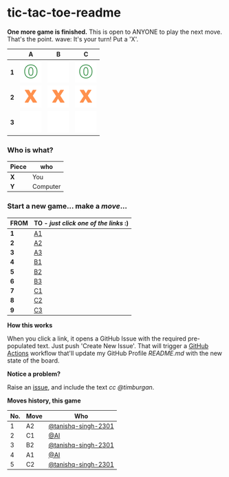 # tic-tac-toe-readme

**One more game is finished.** This is open to ANYONE to play the next move. That's the point. wave: It's your turn! Put a 'X'.



||A|B|C|
|-|:-:|:-:|:-:|
|**1**|![](./images/green/0.png)|![](./images/green/blank.png)|![](./images/green/0.png)|
|**2**|![](./images/yellow/1.png)|![](./images/yellow/1.png)|![](./images/yellow/1.png)|
|**3**|![](./images/green/blank.png)|![](./images/green/blank.png)|![](./images/green/blank.png)|


### **Who is what?**
|Piece|who|
|-|-|
|**X**|You|
|**Y**|Computer|


### **Start a new game... make a _move_...**

|FROM|TO - _just click one of the links_ :)|
|-|-|
|**1**|<a target="_blank" rel="noopener" href="https://github.com/tanishq-singh-2301/tic-tac-toe-readme/issues/new?title=_ttt_move_a1__&labels=make+move&body=Jush+push+'Submit+new+issue'.+You+don't+need+to+do+anything+else.">A1</a>|
|**2**|<a target="_blank" rel="noopener" href="https://github.com/tanishq-singh-2301/tic-tac-toe-readme/issues/new?title=_ttt_move_a2__&labels=make+move&body=Jush+push+'Submit+new+issue'.+You+don't+need+to+do+anything+else.">A2</a>|
|**3**|<a target="_blank" rel="noopener" href="https://github.com/tanishq-singh-2301/tic-tac-toe-readme/issues/new?title=_ttt_move_a3__&labels=make+move&body=Jush+push+'Submit+new+issue'.+You+don't+need+to+do+anything+else.">A3</a>|
|**4**|<a target="_blank" rel="noopener" href="https://github.com/tanishq-singh-2301/tic-tac-toe-readme/issues/new?title=_ttt_move_b1__&labels=make+move&body=Jush+push+'Submit+new+issue'.+You+don't+need+to+do+anything+else.">B1</a>|
|**5**|<a target="_blank" rel="noopener" href="https://github.com/tanishq-singh-2301/tic-tac-toe-readme/issues/new?title=_ttt_move_b2__&labels=make+move&body=Jush+push+'Submit+new+issue'.+You+don't+need+to+do+anything+else.">B2</a>|
|**6**|<a target="_blank" rel="noopener" href="https://github.com/tanishq-singh-2301/tic-tac-toe-readme/issues/new?title=_ttt_move_b3__&labels=make+move&body=Jush+push+'Submit+new+issue'.+You+don't+need+to+do+anything+else.">B3</a>|
|**7**|<a target="_blank" rel="noopener" href="https://github.com/tanishq-singh-2301/tic-tac-toe-readme/issues/new?title=_ttt_move_c1__&labels=make+move&body=Jush+push+'Submit+new+issue'.+You+don't+need+to+do+anything+else.">C1</a>|
|**8**|<a target="_blank" rel="noopener" href="https://github.com/tanishq-singh-2301/tic-tac-toe-readme/issues/new?title=_ttt_move_c2__&labels=make+move&body=Jush+push+'Submit+new+issue'.+You+don't+need+to+do+anything+else.">C2</a>|
|**9**|<a target="_blank" rel="noopener" href="https://github.com/tanishq-singh-2301/tic-tac-toe-readme/issues/new?title=_ttt_move_c3__&labels=make+move&body=Jush+push+'Submit+new+issue'.+You+don't+need+to+do+anything+else.">C3</a>|


**How this works**

When you click a link, it opens a GitHub Issue with the required pre-populated text. Just push 'Create New Issue'. That will trigger a [GitHub Actions](https://github.blog/2020-07-03-github-action-hero-casey-lee/) workflow that'll update my GitHub Profile _README.md_ with the new state of the board.


**Notice a problem?**

Raise an [issue](https://github.com/timburgan/timburgan/issues), and include the text _cc @timburgan_.


**Moves history, this game**

|No.|Move|Who|
|-|-|-|
|1|A2|[@tanishq-singh-2301](https://github.com/tanishq-singh-2301)|
|2|C1|[@AI](https://github.com/tanishq-singh-2301/tic-tac-toe-readme)|
|3|B2|[@tanishq-singh-2301](https://github.com/tanishq-singh-2301)|
|4|A1|[@AI](https://github.com/tanishq-singh-2301/tic-tac-toe-readme)|
|5|C2|[@tanishq-singh-2301](https://github.com/tanishq-singh-2301)|
